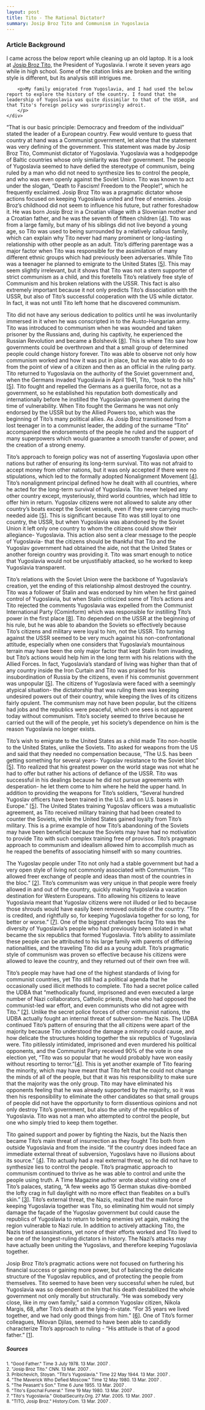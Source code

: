 ```yaml
---
layout: post
title: Tito - The Rational Dictator?
summary: Josip Broz Tito and Communism in Yugoslavia
---
```

<div class="panel panel-info">
    <div class="panel-heading">
        <h3 class="panel-title">
            Article Background
        </h3>
    </div>
    <div class="panel-body">
        <p>I came across the below report while cleaning up an old laptop. It is a look at <a href="http://en.wikipedia.org/wiki/Josip_Broz_Tito">Josip Broz Tito</a>, the President of Yugoslavia. I wrote it seven years ago while in high school.  Some of the citation links are broken and the writing style is different, but its analysis still intrigues me.  </p>

        <p>My family emigrated from Yugoslavia, and I had used the below report to explore the history of the country. I found that the leadership of Yugoslavia was quite dissimilar to that of the USSR, and that Tito's foreign policy was surprisingly adroit.
        </p>
    </div>
</div>

“That is our basic principle: Democracy and freedom of the individual” stated the leader of a European country. Few would venture to guess that country at hand was a Communist government, let alone that the statement was very defining of the government. This statement was made by Josip Broz Tito, Communist dictator of Yugoslavia. Yugoslavia was a hodgepodge of Baltic countries whose only similarity was their government. The people of Yugoslavia seemed to have defied the stereotype of communism, being ruled by a man who did not need to synthesize lies to control the people, and who was even openly against the Soviet Union. Tito was known to act under the slogan, “Death to Fascism! Freedom to the People!”, which he frequently exclaimed. Josip Broz Tito was a pragmatic dictator whose actions focused on keeping Yugoslavia united and free of enemies.
Josip Broz’s childhood did not seem to influence his future, but rather foreshadow it. He was born Josip Broz in a Croatian village with a Slovenian mother and a Croatian father, and he was the seventh of fifteen children [<a href="#cite-4">4</a>]. Tito was from a large family, but many of his siblings did not live beyond a young age, so Tito was used to being surrounded by a relatively callous family, which can explain why Tito never had many prominent or long-lasting relationship with other people as an adult. Tito’s differing parentage was a major factor when Tito was responsible for the assimilation of many different ethnic groups which had previously been adversaries. While Tito was a teenager he planned to emigrate to the United States [<a href="#cite-5">5</a>]. This may seem slightly irrelevant, but it shows that Tito was not a stern supporter of strict communism as a child, and this foretells Tito’s relatively free style of Communism and his broken relations with the USSR. This fact is also extremely important because it not only predicts Tito’s dissociation with the USSR, but also of Tito’s successful cooperation with the US while dictator. In fact, it was not until Tito left home that he discovered communism.

 Tito did not have any serious dedication to politics until he was involuntarily immersed in it when he was conscripted in to the Austo-Hungarian army. Tito was introduced to communism when he was wounded and taken prisoner by the Russians and, during his captivity, he experienced the Russian Revolution and became a Bolshevik [<a href="#cite-8">8</a>]. This is where Tito saw how governments could be overthrown and that a small group of determined people could change history forever. Tito was able to observe not only how communism worked and how it was put in place, but he was able to do so from the point of view of a citizen and then as an official in the ruling party. Tito returned to Yugoslavia on the authority of the Soviet government and, when the Germans invaded Yugoslavia in April 1941, Tito, “took to the hills” [<a href="#cite-5">5</a>]. Tito fought and repelled the Germans as a guerilla force, not as a government, so he established his reputation both domestically and internationally before he instilled the Yugoslavian government during the time of vulnerability. When Tito fought the Germans he was not only endorsed by the USSR but by the Allied Powers too, which was the beginning of Tito’s many political allies. As Josip Broz transitioned from a lost teenager in to a communist leader, the adding of the surname “Tito” accompanied the endorsements of the people he ruled and the support of many superpowers which would guarantee a smooth transfer of power, and the creation of a strong enemy.

Tito’s approach to foreign policy was not of asserting Yugoslavia upon other nations but rather of ensuring its long-term survival. Tito was not afraid to accept money from other nations, but it was only accepted if there were no stipulations, which led to the formally adopted Nonalignment Movement [<a href="#cite-4">4</a>]. Tito’s nonalignment principal defined how he dealt with all countries, where he acted for the long-term survival of Yugoslavia. Tito never helped any other country except, mysteriously, third world countries, which had little to offer him in return. Yugoslav citizens were not allowed to salute any other country’s boats except the Soviet vessels, even if they were carrying much-needed aide [<a href="#cite-5">5</a>]. This is significant because Tito was still loyal to one country, the USSR, but when Yugoslavia was abandoned by the Soviet Union it left only one country to whom the citizens could show their allegiance- Yugoslavia. This action also sent a clear message to the people of Yugoslavia- that the citizens should be thankful that Tito and the Yugoslav government had obtained the aide, not that the United States or another foreign country was providing it. Tito was smart enough to notice that Yugoslavia would not be unjustifiably attacked, so he worked to keep Yugoslavia transparent.

Tito’s relations with the Soviet Union were the backbone of Yugoslavia’s creation, yet the ending of this relationship almost destroyed the country. Tito was a follower of Stalin and was endorsed by him when he first gained control of Yugoslavia, but when Stalin criticized some of Tito’s actions and Tito rejected the comments Yugoslavia was expelled from the Communist International Party (Cominform) which was responsible for instilling Tito’s power in the first place [<a href="#cite-8">8</a>]. Tito depended on the USSR at the beginning of his rule, but he was able to abandon the Soviets so effectively because Tito’s citizens and military were loyal to him, not the USSR.  Tito turning against the USSR seemed to be very much against his non-confrontational attitude, especially when one considers that Yugoslavia’s mountainous terrain may have been the only major factor that kept Stalin from invading, but Tito’s actions would help him in the long term with his relations with the Allied Forces. In fact, Yugoslavia’s standard of living was higher than that of any country inside the Iron Curtain and Tito was praised for his insubordination of Russia by the citizens, even if his communist government was unpopular [<a href="#cite-5">5</a>]. The citizens of Yugoslavia were faced with a seemingly atypical situation- the dictatorship that was ruling them was keeping undesired powers out of their country, while keeping the lives of its citizens fairly opulent. The communism may not have been popular, but the citizens had jobs and the republics were peaceful, which one sees is not apparent today without communism. Tito’s society seemed to thrive because he carried out the will of the people, yet his society’s dependence on him is the reason Yugoslavia no longer exists. 

Tito’s wish to emigrate to the United States as a child made Tito non-hostile to the United States, unlike the Soviets. Tito asked for weapons from the US and said that they needed no compensation because, “The U.S. has been getting something for several years- Yugoslav resistance to the Soviet bloc” [<a href="#cite-5">5</a>]. Tito realized that his greatest power on the world stage was not what he had to offer but rather his actions of defiance of the USSR. Tito was successful in his dealings because he did not pursue agreements with desperation- he let them come to him where he held the upper hand. In addition to providing the weapons for Tito’s soldiers, “Several hundred Yugoslav officers have been trained in the U.S. and on U.S. bases in Europe.” [<a href="#cite-5">5</a>]. The United States training Yugoslav officers was a mutualistic agreement, as Tito received military training that had been created to counter the Soviets, while the United States gained loyalty from Tito’s military. This is a prime example of how Tito’s abandoning of the Soviets may have been beneficial because the Soviets may have had no motivation to provide Tito with such complex training free of provisos. Tito’s pragmatic approach to communism and idealism allowed him to accomplish much as he reaped the benefits of associating himself with so many countries.

The Yugoslav people under Tito not only had a stable government but had a very open style of living not commonly associated with Communism. “Tito allowed freer exchange of people and ideas than most of the countries in the bloc.” [<a href="#cite-2">2</a>]. Tito’s communism was very unique in that people were freely allowed in and out of the country, quickly making Yugoslavia a vacation destination for Western Europeans. Tito allowing his citizens to leave Yugoslavia meant that Yugoslav citizens were not illuded or lied to because those shrouds would have easily been removed outside of the country. “Tito is credited, and rightfully so, for keeping Yugoslavia together for so long, for better or worse.” [<a href="#cite-7">7</a>]. One of the biggest challenges facing Tito was the diversity of Yugoslavia’s people who had previously been isolated in what became the six republics that formed Yugoslavia. Tito’s ability to assimilate these people can be attributed to his large family with parents of differing nationalities, and the traveling Tito did as a young adult. Tito’s pragmatic style of communism was proven so effective because his citizens were allowed to leave the country, and they returned out of their own free will.

Tito’s people may have had one of the highest standards of living for communist countries, yet Tito still had a political agenda that he occasionally used illicit methods to complete. Tito had a secret police called the UDBA that “methodically found, imprisoned and even executed  a large number of Nazi collaborators, Catholic priests, those who had opposed the communist-led war effort, and even communists who did not agree with Tito.” [<a href="#cite-2">2</a>]. Unlike the secret police forces of other communist nations, the UDBA actually fought an internal threat of subversion- the Nazis. The UDBA continued Tito’s pattern of ensuring that the all citizens were apart of the majority because Tito understood the damage a minority could cause, and how delicate the structures holding together the six republics of Yugoslavia were. Tito pitilessly intimidated, imprisoned and even murdered his political opponents, and the Communist Party received 90% of the vote in one election yet, “Tito was so popular that he would probably have won easily without resorting to terror.”[<a href="#cite-4">4</a>]. This is yet another example of Tito fearing the minority, which may have meant that Tito felt that he could not change the minds of all of the people, but that it was his responsibility to make sure that the majority was the only group. Tito may have eliminated his opponents feeling that he was already supported by the majority, so it was then his responsibility to eliminate the other candidates so that small groups of people did not have the opportunity to form dissentious opinions and not only destroy Tito’s government, but also the unity of the republics of Yugoslavia. Tito was not a man who attempted to control the people, but one who simply tried to keep them together.

Tito gained support and power by fighting the Nazis, but the Nazis then became Tito’s main threat of insurrection as they fought Tito both from outside Yugoslavia and from the inside. “If the country does indeed face an immediate external threat of subversion, Yugoslavs have no illusions about its source.” [<a href="#cite-4">4</a>]. Tito actually had a real external threat, so he did not have to synthesize lies to control the people. Tito’s pragmatic approach to communism continued to thrive as he was able to control and unite the people using truth.  A Time Magazine author wrote about visiting one of Tito’s palaces, stating, “A few weeks ago 15 German stukas dive-bombed the lofty crag in full daylight with no more effect than fleabites on a bull’s skin.” [<a href="#cite-3">3</a>]. Tito’s external threat, the Nazis, realized that the main force keeping Yugoslavia together was Tito, so eliminating him would not simply damage the façade of the Yugoslav government but could cause the republics of Yugoslavia to return to being enemies yet again, making the region vulnerable to Nazi rule. In addition to actively attacking Tito, the Nazis tried assassinations, yet none of their efforts worked and Tito lived to be one of the longest-ruling dictators in history. The Nazi’s attacks may have actually been uniting the Yugoslavs, and therefore keeping Yugoslavia together.

Josip Broz Tito’s pragmatic actions were not focused on furthering his financial success or gaining more power, but of balancing the delicate structure of the Yugoslav republics, and of protecting the people from themselves. Tito seemed to have been very successful when he ruled, but Yugoslavia was so dependent on him that his death destabilized the whole government not only morally but structurally. “He was somebody very close, like in my own family,” said a common Yugoslav citizen, Nikola Margis, 68, after Tito’s death at the lying-in-state. “For 35 years we lived together, and we had only good things from him.” [<a href="#cite-6">6</a>]. One of Tito’s former colleagues, Milovan Djilas, seemed to have been able to candidly characterize Tito’s approach to ruling - “His attitude is that of a good father.” [<a href="#cite-1">1</a>].


<h5>Sources</h5>
<small>
    <div id="cite-1">
    1. "Good Father." Time 3 July 1978. 13 Mar. 2007 <Http://www.time.com/time/magazine/article/0,9171,946001,00.html>.  
    </div><div id="cite-2">
    2. "Josip Broz Tito." CNN. 13 Mar. 2007 <Http://www.cnn.com/SPECIALS/cold.wr/kbank/profiles/tito/>.  
    </div><div id="cite-3">
    3. Pribichevich, Stoyan. "Tito's Yugoslavia." Time 22 May 1944. 13 Mar. 2007 <Http://www.time.com/time/magazine/article/0,9171,796611,00.html>.  
    </div><div id="cite-4">
    4. "The Maverick Who Defied Moscow." Time 12 May 1980. 13 Mar. 2007 <Http://www.time.com/time/magazine/article/0,9171,920871,00.html>.  
    </div><div id="cite-5">
    5. "The Peasant's Son." Time 6 June 1955. 13 Mar. 2007 <Http://www.time.com/time/magazine/article/0,9171,807165,00.html>.  
    </div><div id="cite=6"> 
    6. "Tito's Epochal Funeral." Time 19 May 1980. 13 Mar. 2007 <Http://www.time.com/time/magazine/article/0,9171,924105,00.html>.  
    </div><div id="cite-7">
    7. "Tito's Yugoslavia." GlobalSecurity.Org. 27 Mar. 2005. 13 Mar. 2007 <Http://www.globalsecurity.org/military/world/wr/yugo-hist2.htm>.  
    </div><div id="cite-8">
    8. "TITO, Josip Broz." History.Com. 13 Mar. 2007 <http://www.history.com/encyclopedia.do?articleId=224206>.  
    </div>
</small>


